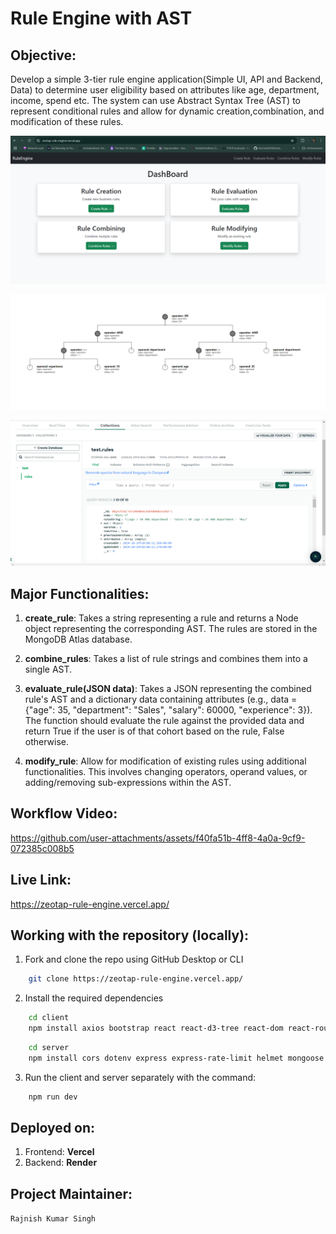 # Rule Engine with AST

## Objective:

Develop a simple 3-tier rule engine application(Simple UI, API and Backend, Data) to determine
user eligibility based on attributes like age, department, income, spend etc. The system can use
Abstract Syntax Tree (AST) to represent conditional rules and allow for dynamic creation,combination, and modification of these rules.

![Dashboard](image.png)

![AST](image-1.png)

![Rules-database](image-2.png)

## Major Functionalities:

1. **create_rule**: Takes a string representing a rule and returns a Node object representing the corresponding AST. The rules are stored in the MongoDB Atlas database.

2. **combine_rules**: Takes a list of rule strings and combines them
   into a single AST.

3. **evaluate_rule(JSON data)**: Takes a JSON representing the combined
   rule's AST and a dictionary data containing attributes (e.g., data = {"age": 35,
   "department": "Sales", "salary": 60000, "experience": 3}). The
   function should evaluate the rule against the provided data and return True if the user is of that cohort based on the rule, False otherwise.

4. **modify_rule**: Allow for modification of existing rules using additional functionalities. This involves changing operators, operand values, or adding/removing sub-expressions within the AST.

## Workflow Video:

https://github.com/user-attachments/assets/f40fa51b-4ff8-4a0a-9cf9-072385c008b5

## Live Link:

https://zeotap-rule-engine.vercel.app/

## Working with the repository (locally):

1. Fork and clone the repo using GitHub Desktop or CLI

```bash
    git clone https://zeotap-rule-engine.vercel.app/
```

2. Install the required dependencies

```bash
    cd client
    npm install axios bootstrap react react-d3-tree react-dom react-router-dom react-toastify @vitejs/plugin-react vite --save
```

```bash
    cd server
    npm install cors dotenv express express-rate-limit helmet mongoose nodemon --save-dev
```

3. Run the client and server separately with the command:

```bash
    npm run dev
```

## Deployed on:

1. Frontend: **Vercel**
2. Backend: **Render**

## Project Maintainer:

`Rajnish Kumar Singh`
